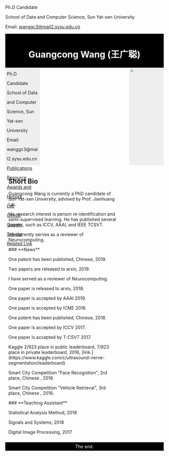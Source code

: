 Ph.D Candidate 

School of Data and Computer Science, Sun Yat-sen University

Email: wanggc3@mail2.sysu.edu.cn

<!DOCTYPE html>
<html>

<head>
<style>
#header {
    background-color:black;
    color:white;
    text-align:center;
    padding:5px;
}
#nav {
    line-height:30px;
    background-color:#eeeeee;
    height:300px;
    width:100px;
    float:left;
    padding:5px;	      
}
#shortbio {
    line-height:30px;
    background-color:#eeeeee;
    height:300px;
    width:100px;
    float:right;
    padding:5px;	      
}
#section {
    width:350px;
    float:left;
    padding:10px;	 	 
}
#footer {
    background-color:black;
    color:white;
    clear:both;
    text-align:center;
   padding:5px;	 	 
}
</style>
</head>


<div id="header">
<h1>Guangcong Wang (王广聪)</h1>
</div>
<div id="nav">
Ph.D Candidate 
School of Data and Computer Science, Sun Yat-sen University
Email: wanggc3@mail2.sysu.edu.cn
<a href="https://Wanggcong.github.io/publications">Publications</a><br>
<a href="https://github.com/wanggcong/">Resource</a><br>
<a href="https://github.com/wanggcong/">Awards and Honors</a><br>
<a href="http://isee.sysu.edu.cn/">Lab</a><br>
<a href="https://github.com/wanggcong/">Github</a><br>
<a href="https://scholar.google.com/citations?user=dk8EnkoAAAAJ&hl=en">Google Scholar</a><br>
<a href="https://wanggrun.github.io/">Related Link</a><br>
</div>


<div id="shortbio">
<img style="zoom:50%" src="https://Wanggcong.github.io/wang.jpg"/>
</div>


<div id="section">
<h2>Short Bio</h2>
<p>Guangcong Wang is currently a PhD candidate of Sun Yat-sen University, advised by Prof. Jianhuang Lai.</p>

<p>His research interest is person re-identification and semi-supervised learning. He has published several papers, such as ICCV, AAAI, and IEEE TCSVT.  </p>

<p>He currently serves as a reviewer of Neurocomputing.</p>
### **News**

<p>One patent has been published, Chinese, 2019.</p>

<p>Two papers are released to arxiv, 2019.</p>

<p>I have served as a reviewer of Neurocomputing.</p>

<p>One paper is released to arxiv, 2018.</p>

<p>One paper is accepted by AAAI 2019.</p>

<p>One paper is accepted by ICME 2018.</p>

<p>One patent has been published, Chinese, 2018.</p>

<p>One paper is accepted by ICCV 2017.</p>

<p>One paper is accepted by T-CSVT 2017.</p>

<p>Kaggle 2/923 place in public leaderboard, 7/923 place in private leaderboard, 2016, [link.](https://www.kaggle.com/c/ultrasound-nerve-segmentation/leaderboard)</p>

<p>Smart City Competition "Face Recognition", 2rd place, Chinese , 2016.</p>

<p>Smart City Competition "Vehicle Retrieval", 3rd place, Chinese , 2016.</p>

<p>### **Teaching Assistant**</p>

<p>Statistical Analysis Method, 2018</p>

<p>Signals and Systems, 2018</p>

<p>Digital Image Processing, 2017</p>
</div>




<div id="footer">
The end.
</div>
</body>
</html>  













